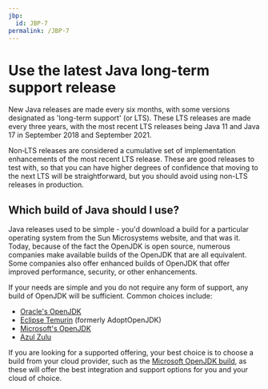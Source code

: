 ```yaml
---
jbp:
  id: JBP-7
permalink: /JBP-7
---
```

# Use the latest Java long-term support release

New Java releases are made every six months, with some versions designated as 'long-term support' (or LTS). These LTS releases are made every three years, with the most recent LTS releases being Java 11 and Java 17 in September 2018 and September 2021.

Non‑LTS releases are considered a cumulative set of implementation enhancements of the most recent LTS release. These are good releases to test with, so that you can have higher degrees of confidence that moving to the next LTS will be straightforward, but you should avoid using non-LTS releases in production.

## Which build of Java should I use?

Java releases used to be simple - you'd download a build for a particular operating system from the Sun Microsystems website, and that was it. Today, because of the fact the OpenJDK is open source, numerous companies make available builds of the OpenJDK that are all equivalent. Some companies also offer enhanced builds of OpenJDK that offer improved performance, security, or other enhancements.

If your needs are simple and you do not require any form of support, any build of OpenJDK will be sufficient. Common choices include:

* [Oracle's OpenJDK](https://openjdk.java.net/)
* [Eclipse Temurin](https://projects.eclipse.org/projects/adoptium.temurin) (formerly AdoptOpenJDK)
* [Microsoft's OpenJDK](https://www.microsoft.com/openjdk)
* [Azul Zulu](https://www.azul.com/downloads/?package=jdk)

If you are looking for a supported offering, your best choice is to choose a build from your cloud provider, such as the [Microsoft OpenJDK build](https://www.microsoft.com/openjdk), as these will offer the best integration and support options for you and your cloud of choice.